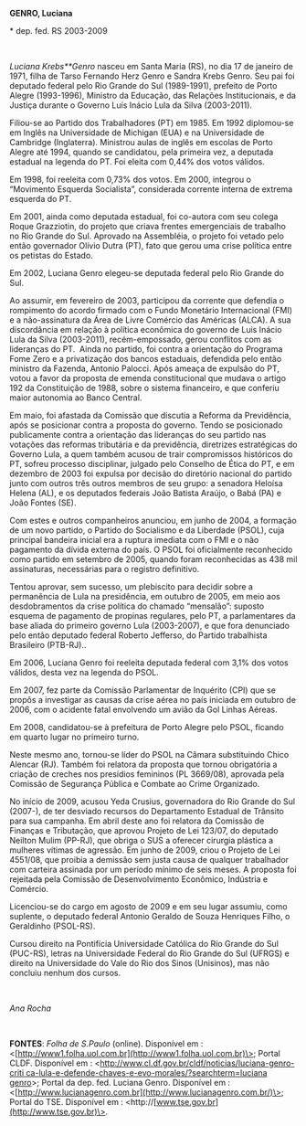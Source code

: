 **GENRO, Luciana**

\* dep. fed. RS 2003-2009

 

*Luciana* *Krebs**Genro* nasceu em Santa Maria (RS), no dia 17 de
janeiro de 1971, filha de Tarso Fernando Herz Genro e Sandra Krebs
Genro. Seu pai foi deputado federal pelo Rio Grande do Sul (1989-1991),
prefeito de Porto Alegre (1993-1996), Ministro da Educação, das Relações
Institucionais, e da Justiça durante o Governo Luís Inácio Lula da Silva
(2003-2011).

Filiou-se ao Partido dos Trabalhadores (PT) em 1985. Em 1992 diplomou-se
em Inglês na Universidade de Michigan (EUA) e na Universidade de
Cambridge (Inglaterra). Ministrou aulas de inglês em escolas de Porto
Alegre até 1994, quando se candidatou, pela primeira vez, a deputada
estadual na legenda do PT. Foi eleita com 0,44% dos votos válidos.

Em 1998, foi reeleita com 0,73% dos votos. Em 2000, integrou o
“Movimento Esquerda Socialista”, considerada corrente interna de extrema
esquerda do PT.

Em 2001, ainda como deputada estadual, foi co-autora com seu colega
Roque Grazziotin, do projeto que criava frentes emergenciais de trabalho
no Rio Grande do Sul. Aprovado na Assembléia, o projeto foi vetado pelo
então governador Olívio Dutra (PT), fato que gerou uma crise política
entre os petistas do Estado.

Em 2002, Luciana Genro elegeu-se deputada federal pelo Rio Grande do
Sul.

Ao assumir, em fevereiro de 2003, participou da corrente que defendia o
rompimento do acordo firmado com o Fundo Monetário Internacional (FMI) e
a não-assinatura da Área de Livre Comércio das Américas (ALCA). A sua
discordância em relação à política econômica do governo de Luis Inácio
Lula da Silva (2003-2011), recém-empossado, gerou conflitos com as
lideranças do PT.  Ainda no partido, foi contra a orientação do Programa
Fome Zero e a privatização dos bancos estaduais, defendida pelo então
ministro da Fazenda, Antonio Palocci. Após ameaça de expulsão do PT,
votou a favor da proposta de emenda constitucional que mudava o artigo
192 da Constituição de 1988, sobre o sistema financeiro, e que conferiu
maior autonomia ao Banco Central. 

Em maio, foi afastada da Comissão que discutia a Reforma da Previdência,
após se posicionar contra a proposta do governo. Tendo se posicionado
publicamente contra a orientação das lideranças do seu partido nas
votações das reformas tributária e da previdência, diretrizes
estratégicas do Governo Lula, a quem também acusou de trair compromissos
históricos do PT, sofreu processo disciplinar, julgado pelo Conselho de
Ética do PT, e em dezembro de 2003 foi expulsa por decisão do diretório
nacional do partido junto com outros três outros membros de seu grupo: a
senadora Heloísa Helena (AL), e os deputados federais João Batista
Araújo, o Babá (PA) e João Fontes (SE).

Com estes e outros companheiros anunciou, em junho de 2004, a formação
de um novo partido, o Partido do Socialismo e da Liberdade (PSOL), cuja
principal bandeira inicial era a ruptura imediata com o FMI e o não
pagamento da dívida externa do país. O PSOL foi oficialmente reconhecido
como partido em setembro de 2005, quando foram reconhecidas as 438 mil
assinaturas, necessárias para o registro definitivo.

Tentou aprovar, sem sucesso, um plebiscito para decidir sobre a
permanência de Lula na presidência, em outubro de 2005, em meio aos
desdobramentos da crise política do chamado “mensalão”: suposto esquema
de pagamento de propinas regulares, pelo PT, a parlamentares da base
aliada do primeiro governo Lula (2003-2007), e que fora denunciado pelo
então deputado federal Roberto Jefferso, do Partido trabalhista
Brasileiro (PTB-RJ)..

Em 2006, Luciana Genro foi reeleita deputada federal com 3,1% dos votos
válidos, desta vez na legenda do PSOL. 

Em 2007, fez parte da Comissão Parlamentar de Inquérito (CPI) que se
propôs a investigar as causas da crise aérea no país iniciada em outubro
de 2006, com o acidente fatal envolvendo um avião da Gol Linhas Aéreas.

Em 2008, candidatou-se à prefeitura de Porto Alegre pelo PSOL, ficando
em quarto lugar no primeiro turno.

Neste mesmo ano, tornou-se líder do PSOL na Câmara substituindo Chico
Alencar (RJ). Também foi relatora da proposta que tornou obrigatória a
criação de creches nos presídios femininos (PL 3669/08), aprovada pela
Comissão de Segurança Pública e Combate ao Crime Organizado.

No início de 2009, acusou Yeda Crusius, governadora do Rio Grande do Sul
(2007-), de ter desviado recursos do Departamento Estadual de Trânsito
para sua campanha. Em abril deste ano foi relatora da Comissão de
Finanças e Tributação, que aprovou Projeto de Lei 123/07, do deputado
Neilton Mulim (PP-RJ), que obriga o SUS a oferecer cirurgia plástica a
mulheres vítimas de agressão. Em junho de 2009, criou o Projeto de Lei
4551/08, que proibia a demissão sem justa causa de qualquer trabalhador
com carteira assinada por um período mínimo de seis meses. A proposta
foi rejeitada pela Comissão de Desenvolvimento Econômico, Indústria e
Comércio.

Licenciou-se do cargo em agosto de 2009 e em seu lugar assumiu, como
suplente, o deputado federal Antonio Geraldo de Souza Henriques Filho, o
Geraldinho (PSOL-RS).

Cursou direito na Pontifícia Universidade Católica do Rio Grande do Sul
(PUC-RS), letras na Universidade Federal do Rio Grande do Sul (UFRGS) e
direito na Universidade do Vale do Rio dos Sinos (Unisinos), mas não
concluiu nenhum dos cursos.

 

*Ana Rocha*

 

**FONTES**: *Folha de S.Paulo* (online). Disponível em :
\<[http://www1.folha.uol.com.br](http://www1.folha.uol.com.br)\>; Portal
CLDF. Disponível em :
\<[http://www.cl.df.gov.br/cldf/noticias/luciana-genro-criti
ca-lula-e-defende-chaves-e-evo-morales/?searchterm=luciana
genro](http://www.cl.df.gov.br/cldf/noticias/luciana-genro-criti%20ca-lula-e-defende-chaves-e-evo-morales/?searchterm=luciana%20genro)\>;
Portal da dep. fed. Luciana Genro. Disponível em :
\<[http://www.lucianagenro.com.br](http://www.lucianagenro.com.br/)\>;
Portal do TSE. Disponível em :
\<http://[www.tse.gov.br](http://www.tse.gov.br)\>.

 

 

 

 
